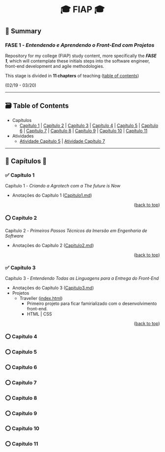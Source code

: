 <div name="readme-top">
  <h1 align=center>🎓 FIAP 🎓</h1>
</div>

## 📌 Summary

### FASE 1 - *Entendendo e Aprendendo o Front-End com Projetos*

Repository for my college (FIAP) study content, more specifically the ***FASE 1***, which will contemplate these initials steps into the software engineer, front-end development and agile methodologies.

This stage is divided in **11 chapters** of teaching ([table of contents](#table-of-contents))

(02/19 - 03/20)

<hr name="table-of-contents">

## 🗃️ Table of Contents

- Capítulos
  - [Capítulo 1](#capitulo1) | [Capítulo 2](#capitulo2) | [Capítulo 3](#capitulo3) | [Capítulo 4](#capitulo4) | [Capítulo 5](#capitulo5) | [Capítulo 6](#capitulo6) | [Capítulo 7](#capitulo7) | [Capítulo 8](#capitulo8) | [Capítulo 9](#capitulo9) | [Capítulo 10](#capitulo10) | [Capítulo 11](#capitulo11)
- Atividades
  - [Atividade Capítulo 5]() | [Atividade Capítulo 7]()

<div name="capitulo1"></div>

---

## 📘 Capítulos 📘

### ✅ Capítulo 1

Capítulo 1 - *Criando a Agrotech com a The future is Now*

- Anotações do Capítulo 1 (<a href="./Capitulos/Capitulo1/Capitulo1.md">Capitulo1.md</a>)

<p align="right">(<a href="#readme-top">back to top</a>)

<div name="capitulo2"></div>

### ⭕ Capítulo 2

Capítulo 2 - *Primeiros Passos Técnicos da Imersão em Engenharia de Software*

- Anotações do Capítulo 2 (<a href="./Capitulos/Capitulo2/Capitulo2.md">Capitulo2.md</a>)

<p align="right">(<a href="#readme-top">back to top</a>)

<div name="capitulo3"></div>

### ✅ Capítulo 3

Capítulo 3 - *Entendendo Todas as Linguagens para a Entrega do Front-End*

- Anotações do Capítulo 3 ([Capitulo3.md](./Capitulos/Capitulo3/Capitulo3.md))
- Projetos
  - Traveller ([index.html](./Capitulos/Capitulo3/Traveller/index.html))
    - Primeiro projeto para ficar famirializado com o desenvolvimento front-end.
    - HTML | CSS

<p align="right">(<a href="#readme-top">back to top</a>)

<div name="capitulo4"></div>

### ⭕ Capítulo 4

<div name="capitulo5"></div>

### ⭕ Capítulo 5

<div name="capitulo6"></div>

### ⭕ Capítulo 6

<div name="capitulo7"></div>

### ⭕ Capítulo 7

<div name="capitulo8"></div>

### ⭕ Capítulo 8

<div name="capitulo9"></div>

### ⭕ Capítulo 9

<div name="capitulo10"></div>

### ⭕ Capítulo 10

<div name="capitulo11"></div>

### ⭕ Capítulo 11
